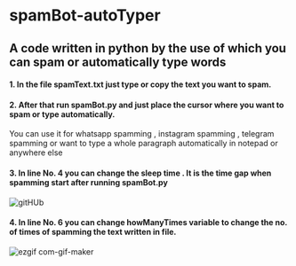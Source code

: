 # spamBot-autoTyper
## A code written in python by the use of which you can spam or automatically type words
#### 1. In the file spamText.txt just type or copy the text you want to spam.
#### 2. After  that run spamBot.py  and just place the cursor where you want to spam or type automatically. 
You can use it  for whatsapp spamming , instagram spamming , telegram spamming or want to type a whole paragraph automatically in notepad or anywhere else 
#### 3. In line No. 4 you can change the sleep time . It is the time gap when spamming start after running spamBot.py
![gitHUb](https://user-images.githubusercontent.com/75988605/127212153-1d538673-6b3d-4e8f-bd8a-23b2f8ba2962.png)
#### 4. In line No. 6 you can change howManyTimes variable to change the no. of times of spamming the text written in file.
![ezgif com-gif-maker](https://user-images.githubusercontent.com/75988605/127212096-11528587-c50f-4518-b53e-feefb3646d12.gif)

